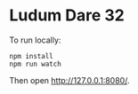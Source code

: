 Ludum Dare 32
=============

To run locally:

    npm install
    npm run watch

Then open http://127.0.0.1:8080/.
